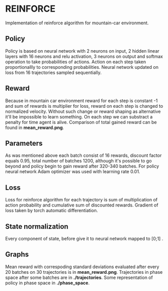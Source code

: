 # REINFORCE
Implementation of reinforce algorithm for mountain-car environment.

## Policy
Policy is based on neural network with 2 neurons on input, 2 hidden linear layers with 16 neurons and relu activation, 3 neurons on output and softmax operation to take probabilities of actions. Action on each step taken proportionallly to corresponding probabilities. Neural network updated on loss from 16 trajectories sampled sequentially.

## Reward
Because in mountain car environment reward for each step is constant -1 and sum of rewards is multiplier for loss, reward on each step is changed to normalized velocity. Without such change or reward shaping as alternative it'll be impossible to learn something. On each step we can substract a penalty for time agent is alive. Comparison of total gained reward can be found in **mean_reward.png**.

## Parameters
As was mentioned above each batch consist of 16 rewards, discount factor equals 0.95, total number of batches 1200, although it's possible to go beyond and policy begin to gain reward after 320-340 batches. For policy neural network Adam optimizer was used with learning rate 0.01.

## Loss
Loss for reinforce algorithm for each trajectory is sum of multiplication of action probability and cumulative sum of discounted rewards. Gradient of loss taken by torch automatic differentiation.

## State normalization
Every component of state, before give it to neural network mapped to \[0;1\] .

## Graphs
Mean reward with correspoding standard deviations evaluated after every 20 batches on 30 trajectories is in **mean_reward.png**.
Trajectories in phase space after some batches are in **./trajectories**. Some representation of policy in phase space in **./phase_space**. 
